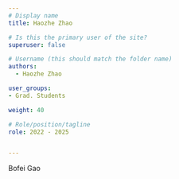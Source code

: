 ```yaml
---
# Display name
title: Haozhe Zhao

# Is this the primary user of the site?
superuser: false

# Username (this should match the folder name)
authors:
  - Haozhe Zhao

user_groups: 
- Grad. Students

weight: 40

# Role/position/tagline
role: 2022 - 2025  


---
```


Bofei Gao